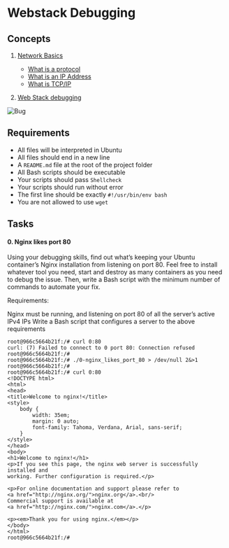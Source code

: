 # Webstack Debugging

## Concepts

1. [Network Basics](https://intranet.alxswe.com/concepts/33)
    - [What is a protocol](https://www.techtarget.com/searchnetworking/definition/protocol)
    - [What is an IP Address](https://computer.howstuffworks.com/internet/basics/what-is-an-ip-address.htm)
    - [What is TCP/IP](https://www.avast.com/c-what-is-tcp-ip#)

2. [Web Stack debugging](https://intranet.alxswe.com/concepts/68)

![Bug](https://s3.amazonaws.com/intranet-projects-files/holbertonschool-sysadmin_devops/271/B4eeypV.jpg)

## Requirements

- All files will be interpreted in Ubuntu
- All  files should end in a new line
- A `README.md` file at the root of the project folder
- All Bash scripts should be executable
- Your scripts should pass `Shellcheck`
- Your scripts should run without error
- The first line should be exactly `#!/usr/bin/env bash`
- You are not allowed to use `wget`

## Tasks
#### 0. Nginx likes port 80
Using your debugging skills, find out what’s keeping your Ubuntu container’s Nginx installation from listening on port 80. Feel free to install whatever tool you need, start and destroy as many containers as you need to debug the issue. Then, write a Bash script with the minimum number of commands to automate your fix.

Requirements:

Nginx must be running, and listening on port 80 of all the server’s active IPv4 IPs
Write a Bash script that configures a server to the above requirements
```
root@966c5664b21f:/# curl 0:80
curl: (7) Failed to connect to 0 port 80: Connection refused
root@966c5664b21f:/#
root@966c5664b21f:/# ./0-nginx_likes_port_80 > /dev/null 2&>1
root@966c5664b21f:/#
root@966c5664b21f:/# curl 0:80
<!DOCTYPE html>
<html>
<head>
<title>Welcome to nginx!</title>
<style>
    body {
        width: 35em;
        margin: 0 auto;
        font-family: Tahoma, Verdana, Arial, sans-serif;
    }
</style>
</head>
<body>
<h1>Welcome to nginx!</h1>
<p>If you see this page, the nginx web server is successfully installed and
working. Further configuration is required.</p>

<p>For online documentation and support please refer to
<a href="http://nginx.org/">nginx.org</a>.<br/>
Commercial support is available at
<a href="http://nginx.com/">nginx.com</a>.</p>

<p><em>Thank you for using nginx.</em></p>
</body>
</html>
root@966c5664b21f:/#
```
